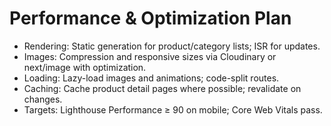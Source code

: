 # Performance & Optimization Plan

- Rendering: Static generation for product/category lists; ISR for updates.
- Images: Compression and responsive sizes via Cloudinary or next/image with optimization.
- Loading: Lazy-load images and animations; code-split routes.
- Caching: Cache product detail pages where possible; revalidate on changes.
- Targets: Lighthouse Performance ≥ 90 on mobile; Core Web Vitals pass.

